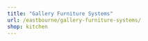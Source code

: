 ```yaml
---
title: "Gallery Furniture Systems"
url: /eastbourne/gallery-furniture-systems/
shop: kitchen
---
```

